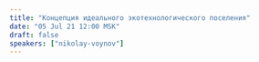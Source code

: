 ```yaml
---
title: "Концепция идеального экотехнологического поселения"
date: "05 Jul 21 12:00 MSK"
draft: false
speakers: ["nikolay-voynov"]
---
```

